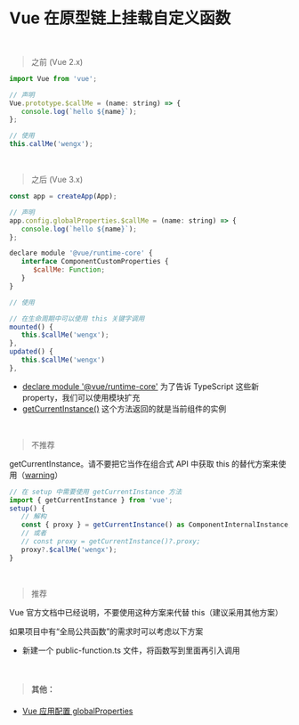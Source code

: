 # Vue 在原型链上挂载自定义函数

<br>

> 之前 (Vue 2.x)

```javascript
import Vue from 'vue';

// 声明
Vue.prototype.$callMe = (name: string) => {
   console.log(`hello ${name}`);
};

// 使用
this.callMe('wengx');
```

<br>

> 之后 (Vue 3.x)

```javascript
const app = createApp(App);

// 声明
app.config.globalProperties.$callMe = (name: string) => {
   console.log(`hello ${name}`);
};

declare module '@vue/runtime-core' {
   interface ComponentCustomProperties {
      $callMe: Function;
   }
}

// 使用

// 在生命周期中可以使用 this 关键字调用
mounted() {
   this.$callMe('wengx');
},
updated() {
   this.$callMe('wengx')
},

```

-  [declare module '@vue/runtime-core'](https://v3.cn.vuejs.org/guide/typescript-support.html#%E4%B8%BA-globalproperties-%E6%89%A9%E5%85%85%E7%B1%BB%E5%9E%8B) 为了告诉 TypeScript 这些新 property，我们可以使用模块扩充
-  [getCurrentInstance()](https://v3.cn.vuejs.org/api/composition-api.html#getcurrentinstance) 这个方法返回的就是当前组件的实例

<br>

> 不推荐

getCurrentInstance。请不要把它当作在组合式 API 中获取 this 的替代方案来使用（[warning](https://v3.cn.vuejs.org/api/composition-api.html#getcurrentinstance)）

```javascript
// 在 setup 中需要使用 getCurrentInstance 方法
import { getCurrentInstance } from 'vue';
setup() {
   // 解构
   const { proxy } = getCurrentInstance() as ComponentInternalInstance;
   // 或者
   // const proxy = getCurrentInstance()?.proxy;
   proxy?.$callMe('wengx');
}
```

<br>

> 推荐

Vue 官方文档中已经说明，不要使用这种方案来代替 this（建议采用其他方案）

如果项目中有“全局公共函数”的需求时可以考虑以下方案

-  新建一个 public-function.ts 文件，将函数写到里面再引入调用

<br>

> #### 其他：

-  [Vue 应用配置 globalProperties](https://v3.cn.vuejs.org/api/application-config.html#globalproperties)

